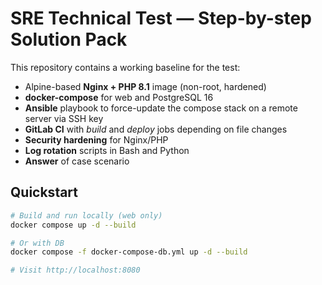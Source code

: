 # SRE Technical Test — Step-by-step Solution Pack

This repository contains a working baseline for the test:

- Alpine-based **Nginx + PHP 8.1** image (non-root, hardened)
- **docker-compose** for web and PostgreSQL 16
- **Ansible** playbook to force-update the compose stack on a remote server via SSH key
- **GitLab CI** with *build* and *deploy* jobs depending on file changes
- **Security hardening** for Nginx/PHP
- **Log rotation** scripts in Bash and Python
- **Answer** of case scenario

## Quickstart

```bash
# Build and run locally (web only)
docker compose up -d --build

# Or with DB
docker compose -f docker-compose-db.yml up -d --build

# Visit http://localhost:8080